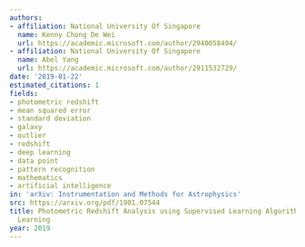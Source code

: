 ```yaml
---
authors:
- affiliation: National University Of Singapore
  name: Kenny Chong De Wei
  url: https://academic.microsoft.com/author/2940058494/
- affiliation: National University Of Singapore
  name: Abel Yang
  url: https://academic.microsoft.com/author/2911532729/
date: '2019-01-22'
estimated_citations: 1
fields:
- photometric redshift
- mean squared error
- standard deviation
- galaxy
- outlier
- redshift
- deep learning
- data point
- pattern recognition
- mathematics
- artificial intelligence
in: 'arXiv: Instrumentation and Methods for Astrophysics'
src: https://arxiv.org/pdf/1901.07544
title: Photometric Redshift Analysis using Supervised Learning Algorithms and Deep
  Learning
year: 2019
---
```

